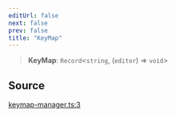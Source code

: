 ```yaml
---
editUrl: false
next: false
prev: false
title: "KeyMap"
---
```


> **KeyMap**: `Record`\<`string`, (`editor`) => `void`\>

## Source

[keymap-manager.ts:3](https://github.com/dgmjs/dgmjs/blob/main/packages/core/src/keymap-manager.ts#L3)
